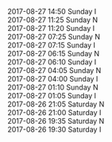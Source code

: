 2017-08-27 14:50 Sunday  I  
2017-08-27 11:25 Sunday  N  
2017-08-27 11:20 Sunday  I  
2017-08-27 07:25 Sunday  N  
2017-08-27 07:15 Sunday  I  
2017-08-27 06:15 Sunday  N  
2017-08-27 06:10 Sunday  I  
2017-08-27 04:05 Sunday  N  
2017-08-27 04:00 Sunday  I  
2017-08-27 01:10 Sunday  N  
2017-08-27 01:05 Sunday  I  
2017-08-26 21:05 Saturday  N  
2017-08-26 21:00 Saturday  I  
2017-08-26 19:35 Saturday  N  
2017-08-26 19:30 Saturday  I  
